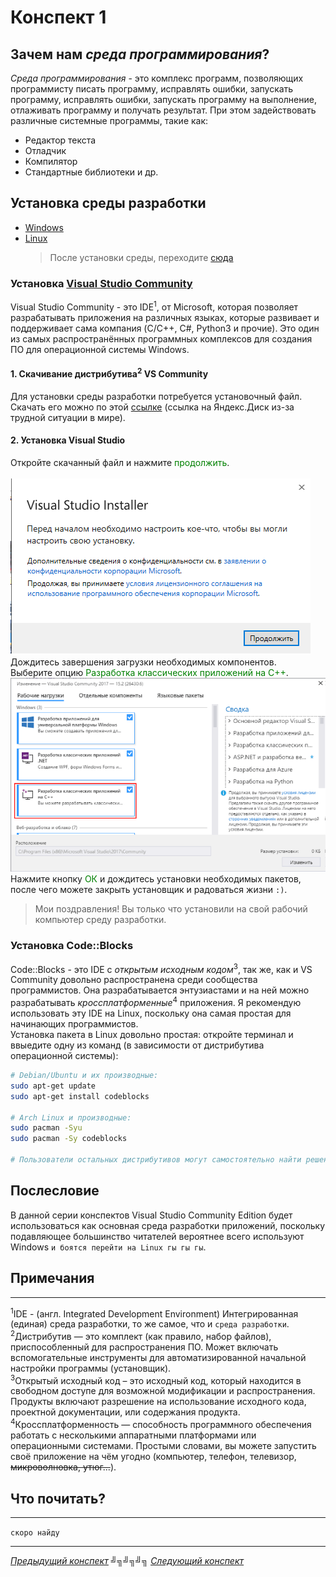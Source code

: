# Конспект 1

## Зачем нам _среда программирования_?

<i>Среда программирования</i> - это комплекс программ, позволяющих программисту писать программу, исправлять ошибки, запускать программу, исправлять ошибки, запускать программу на выполнение, отлаживать программу и получать результат. При этом задействовать различные системные программы, такие как:

- Редактор текста
- Отладчик
- Компилятор
- Стандартные библиотеки и др.

## Установка среды разработки

- [Windows](#установка-visual-studio)
- [Linux](#установка-codeblocks)
  > После установки среды, переходите [сюда](#послесловие)

### Установка [Visual Studio Community](https://visualstudio.microsoft.com/ru/vs/community/)

Visual Studio Community - это IDE<sup>1</sup>, от Microsoft, которая позволяет разрабатывать приложения на различных языках, которые развивает и поддерживает сама компания (C/C++, C#, Python3 и прочие). Это один из самых распространённых программных комплексов для создания ПО для операционной системы Windows.<br>

#### 1. Скачивание дистрибутива<sup>2</sup> VS Community

Для установки среды разработки потребуется установочный файл. Скачать его можно по этой [ссылке](https://disk.yandex.ru/d/jVauj6_ciDlPsw) (ссылка на Яндекс.Диск из-за трудной ситуации в мире).

#### 2. Установка Visual Studio

Откройте скачанный файл и нажмите <span style="color:green">продолжить</span>.<br><br>
![Image of VSIWelcome](../assets/VSIWelcome.png)<br>
Дождитесь завершения загрузки необходимых компонентов.<br>
Выберите опцию <span style="color: green">Разработка классических приложений на C++</span>.
![Image VSIMain](../assets/VSIMain.png)
<br>
Нажмите кнопку <span style="color: green">ОК</span> и дождитесь установки необходимых пакетов, после чего можете закрыть установщик и радоваться жизни `:)`.<br>

> Мои поздравления! Вы только что установили на свой рабочий компьютер среду разработки.

### Установка Code::Blocks

Code::Blocks - это IDE с _открытым исходным кодом_<sup>3</sup>, так же, как и VS Community довольно распространена среди сообщества программистов. Она разрабатывается энтузиастами и на ней можно разрабатывать _кроссплатформенные_<sup>4</sup> приложения. Я рекомендую использовать эту IDE на Linux, поскольку она самая простая для начинающих программистов.<br>
Установка пакета в Linux довольно простая: откройте терминал и ввыедите одну из команд (в зависимости от дистрибутива операционной системы):

```sh
# Debian/Ubuntu и их производные:
sudo apt-get update
sudo apt-get install codeblocks

# Arch Linux и производные:
sudo pacman -Syu
sudo pacman -Sy codeblocks

# Пользователи остальных дистрибутивов могут самостоятельно найти решение в Интернете, поскольку если я начну описывать каждый отдельный случай, то просто не закончу этот конспект :)
```

## Послесловие

В данной серии конспектов Visual Studio Community Edition будет использоваться как основная среда разработки приложений, поскольку подавляющее большинство читателей вероятнее всего используют Windows `и боятся перейти на Linux гы гы гы`.

## Примечания

---

<sup>1</sup>IDE - (англ. Integrated Development Environment) Интегрированная (единая) среда разработки, то же самое, что и `среда разработки`.<br>
<sup>2</sup>Дистрибутив — это комплект (как правило, набор файлов), приспособленный для распространения ПО. Может включать вспомогательные инструменты для автоматизированной начальной настройки программы (установщик).<br>
<sup>3</sup>Открытый исходный код – это исходный код, который находится в свободном доступе для возможной модификации и распространения. Продукты включают разрешение на использование исходного кода, проектной документации, или содержания продукта.
<sup>4</sup>Кроссплатформенность — способность программного обеспечения работать с несколькими аппаратными платформами или операционными системами. Простыми словами, вы можете запустить своё приложение на чём угодно (компьютер, телефон, телевизор, ~~микроволновка, утюг...~~).

## Что почитать?

---

`скоро найду`

---

[<u>_Предыдущий конспект_</u>](/summaries/summary0.md) ╝╗╝╗╝╗ [<u>_Следующий конспект_</u>](/summaries/summary2.md)
